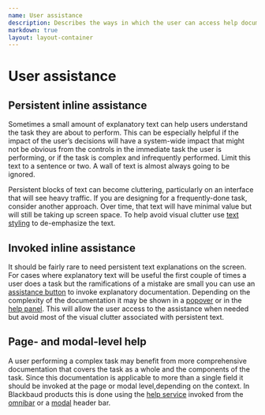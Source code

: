 ```yaml
---
name: User assistance
description: Describes the ways in which the user can access help documentation or other explanatory content.
markdown: true
layout: layout-container
---
```


# User assistance


## Persistent inline assistance

Sometimes a small amount of explanatory text can help users understand the task they are about to perform. This can be especially helpful if the impact of the user’s decisions will have a system-wide impact that might not be obvious from the controls in the immediate task the user is performing, or if the task is complex and infrequently performed. Limit this text to a sentence or two. A wall of text is almost always going to be ignored.

Persistent blocks of text can become cluttering, particularly on an interface that will see heavy traffic. If you are designing for a frequently-done task, consider another approach. Over time, that text will have minimal value but will still be taking up screen space. To help avoid visual clutter use [text styling](http://skyux.developer.blackbaud.com/core-design/typography/) to de-emphasize the text.

## Invoked inline assistance

It should be fairly rare to need persistent text explanations on the screen. For cases where explanatory text will be useful the first couple of times a user does a task but the ramifications of a mistake are small you can use an [assistance button](http://skyux.developer.blackbaud.com/components/helpbutton/) to invoke explanatory documentation. Depending on the complexity of the documentation it may be shown in a [popover](http://skyux.developer.blackbaud.com/components/popover/) or in the [help panel](http://skyux.developer.blackbaud.com/components/help/). This will allow the user access to the assistance when needed but avoid most of the visual clutter associated with persistent text.

## Page- and modal-level help

A user performing a complex task may benefit from more comprehensive documentation that covers the task as a whole and the components of the task. Since this documentation is applicable to more than a single field it should be invoked at the page or modal level,depending on the context. In Blackbaud products this is done using the [help service](http://skyux.developer.blackbaud.com/components/help/) invoked from the [omnibar](http://skyux.developer.blackbaud.com/components/omnibar/) or a [modal](http://skyux.developer.blackbaud.com/components/modal/) header bar.
